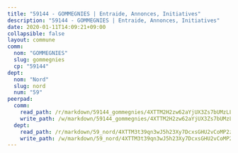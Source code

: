 ```yaml
---
title: "59144 - GOMMEGNIES | Entraide, Annonces, Initiatives"
description: "59144 - GOMMEGNIES | Entraide, Annonces, Initiatives"
date: 2020-01-11T14:09:21+09:00
collapsible: false
layout: commune
comm:
  nom: "GOMMEGNIES"
  slug: gommegnies
  cp: "59144"
dept:
  nom: "Nord"
  slug: nord
  num: "59"
peerpad:
  comm:
    read_path: /r/markdown/59144_gommegnies/4XTTM2H2zw62aYjUX3Zs7bUMzLLuetP1VL9EuVxRgE4FHFFjQ
    write_path: /w/markdown/59144_gommegnies/4XTTM2H2zw62aYjUX3Zs7bUMzLLuetP1VL9EuVxRgE4FHFFjQ-K3TgU13DQPQZ6dwqFR6fDRdtAnLVMaAGuk7fHQ6GsTUHcB4SoSajYT58i6f7siy5LHeDNbRy3VuGRTrLTNpstYsFEpRBLas7MeNZHKije26u9p1Rya2YLDtWaZi86BC5XeCVttk2
  dept:
    read_path: /r/markdown/59_nord/4XTTM3t39qn3wJ5h23Xy7DcxsGHU2vCoMP2z3iS4TUn3TrtdJ
    write_path: /w/markdown/59_nord/4XTTM3t39qn3wJ5h23Xy7DcxsGHU2vCoMP2z3iS4TUn3TrtdJ-K3TgTuZGkuZqXfr6fpmH7pGsMT6ndvZQMyRDze5QBt7XScLWHoBi246kLoDKpTH2Yo4f3AFSSJqGc2ozvNww7qPLqsDjpvahxCbQ6F5znbfjp6kVgaDcTYc9LyhwSfYuCevnvZUQ
---
```


